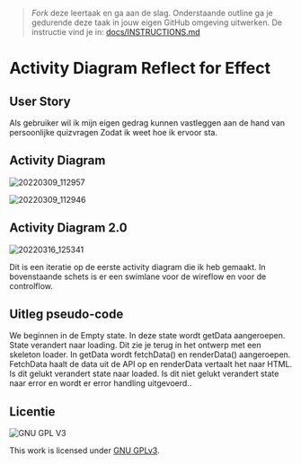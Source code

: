 > _Fork_ deze leertaak en ga aan de slag. Onderstaande outline ga je gedurende deze taak in jouw eigen GitHub omgeving uitwerken. De instructie vind je in: [docs/INSTRUCTIONS.md](docs/INSTRUCTIONS.md)

# Activity Diagram Reflect for Effect


## User Story
Als gebruiker wil ik mijn eigen gedrag kunnen vastleggen aan de hand van persoonlijke quizvragen Zodat ik weet hoe ik ervoor sta.

## Activity Diagram

![20220309_112957](https://user-images.githubusercontent.com/26089533/157424417-a6a6cedd-937a-412f-8800-c45010ea8cdc.jpg)

![20220309_112946](https://user-images.githubusercontent.com/26089533/157424470-80bfa6ad-a1ab-4cc0-b490-ac9b7ff897f3.jpg)

## Activity Diagram 2.0

![20220316_125341](https://user-images.githubusercontent.com/26089533/158584844-7a0076a4-3b3d-4c7f-9ed6-7c161b953798.jpg)

Dit is een iteratie op de eerste activity diagram die ik heb gemaakt. In bovenstaande schets is er een swimlane voor de wireflow en voor de controlflow.



## Uitleg pseudo-code 
<!-- Leg de pseudo-code in de control fow uit -->
We beginnen in de Empty state. In deze state wordt getData aangeroepen. State verandert naar loading. Dit zie je terug in het ontwerp met een skeleton loader. In getData wordt fetchData() en renderData() aangeroepen. FetchData haalt de data uit de API op en renderData vertaalt het naar HTML. Is dit gelukt verandert state naar loaded. Is dit niet gelukt verandert state naar error en wordt er error handling uitgevoerd.. 



## Licentie

![GNU GPL V3](https://www.gnu.org/graphics/gplv3-127x51.png)

This work is licensed under [GNU GPLv3](./LICENSE).
